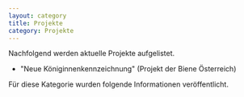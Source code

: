 ```yaml
---
layout: category
title: Projekte
category: Projekte
---
```


Nachfolgend werden aktuelle Projekte aufgelistet. 

- "Neue Königinnenkennzeichnung" (Projekt der Biene Österreich)

Für diese Kategorie wurden folgende Informationen veröffentlicht.